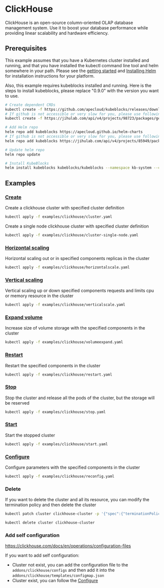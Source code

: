 # ClickHouse

ClickHouse is an open-source column-oriented OLAP database management system. Use it to boost your database performance while providing linear scalability and hardware efficiency.

## Prerequisites

This example assumes that you have a Kubernetes cluster installed and running, and that you have installed the kubectl command line tool and helm somewhere in your path. Please see the [getting started](https://kubernetes.io/docs/setup/)  and [Installing Helm](https://helm.sh/docs/intro/install/) for installation instructions for your platform.

Also, this example requires kubeblocks installed and running. Here is the steps to install kubeblocks, please replace "0.9.0" with the version you want to use.
```bash
# Create dependent CRDs
kubectl create -f https://github.com/apecloud/kubeblocks/releases/download/v0.9.0/kubeblocks_crds.yaml
# If github is not accessible or very slow for you, please use following command instead
kubectl create -f https://jihulab.com/api/v4/projects/98723/packages/generic/kubeblocks/v0.9.0/kubeblocks_crds.yaml

# Add Helm repo
helm repo add kubeblocks https://apecloud.github.io/helm-charts
# If github is not accessible or very slow for you, please use following repo instead
helm repo add kubeblocks https://jihulab.com/api/v4/projects/85949/packages/helm/stable

# Update helm repo
helm repo update

# Install KubeBlocks
helm install kubeblocks kubeblocks/kubeblocks --namespace kb-system --create-namespace --version="0.9.0"
```

## Examples

### [Create](cluster.yaml)
Create a clickhouse cluster with specified cluster definition
```bash
kubectl apply -f examples/clickhouse/cluster.yaml
```

Create a single node clickhouse cluster with specified cluster definition
```bash
kubectl apply -f examples/clickhouse/cluster-single-node.yaml
```

### [Horizontal scaling](horizontalscale.yaml)
Horizontal scaling out or in specified components replicas in the cluster
```bash
kubectl apply -f examples/clickhouse/horizontalscale.yaml
```

### [Vertical scaling](verticalscale.yaml)
Vertical scaling up or down specified components requests and limits cpu or memory resource in the cluster
```bash
kubectl apply -f examples/clickhouse/verticalscale.yaml
```

### [Expand volume](volumeexpand.yaml)
Increase size of volume storage with the specified components in the cluster
```bash
kubectl apply -f examples/clickhouse/volumeexpand.yaml
```

### [Restart](restart.yaml)
Restart the specified components in the cluster
```bash
kubectl apply -f examples/clickhouse/restart.yaml
```

### [Stop](stop.yaml)
Stop the cluster and release all the pods of the cluster, but the storage will be reserved
```bash
kubectl apply -f examples/clickhouse/stop.yaml
```

### [Start](start.yaml)
Start the stopped cluster
```bash
kubectl apply -f examples/clickhouse/start.yaml
```

### [Configure](reconfig.yaml)
Configure parameters with the specified components in the cluster
```bash
kubectl apply -f examples/clickhouse/reconfig.yaml
```

### Delete
If you want to delete the cluster and all its resource, you can modify the termination policy and then delete the cluster
```bash
kubectl patch cluster clickhouse-cluster -p '{"spec":{"terminationPolicy":"WipeOut"}}' --type="merge"

kubectl delete cluster clickhouse-cluster
```

### Add self configuration
https://clickhouse.com/docs/en/operations/configuration-files

If you want to add self configuration:
- Cluster not exist, you can add the configuration file to the `addons/clickhouse/configs` and then add it into the `addons/clickhouse/templates/configmap.json`
- Cluster exist, you can follow the [Configure](reconfig.yaml)
